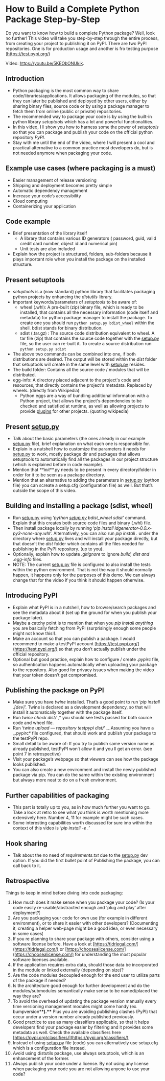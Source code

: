 # How to Build a Complete Python Package Step-by-Step

Do you want to know how to build a complete Python package? Well, look no further! This video will take you step-by-step through the entire process, from creating your project to publishing it on PyPI. There are two PyPI repositories. One is for production usage and another is fro testing purpose (https://test.pypi.org/)

Video: https://youtu.be/5KEObONUkik.

## Introduction

- Python packaging is the most common way to share code/libraries/applications. It allows packaging of the modules, so that they can later be published and deployed by other users, either by sharing binary files, source code or by using a package manager to fetch them from online (public or private) repositories.
- The recommended way to package your code is by using the built-in python library _setuptools_ which has a lot and powerful functionalities.
- In this video, I ll show you how to harness some the power of _setuptools_ so that you can package and publish your code on the official python repository _PyPI._
- Stay with me until the end of the video, where I will present a cool and practical alternative to a common practice most developers do, but is not needed anymore when packaging your code.

## Example use cases (where packaging is a must)

- Easier management of release versioning
- Shipping and deployment becomes pretty simple
- Automatic dependency management
- Increase your code’s accessibility
- Cloud computing
- Containerizing your application

## Code example

- Brief presentation of the library itself
  - A library that contains various ID generators ( password, guid, valid credit card number, object id and numerical pin)
  - Unit tests are also included
- Explain how the project is structured, folders, sub-folders because it plays important role when you install the package on the installed structure.

## Present setuptools

- _setuptools_ is a (now standard) python library that facilitates packaging python projects by enhancing the _distutils_ library.
- Important keywords/parameters of _setuptools_ to be aware of:
  - wheel (.whl): A pre-built (zip) binary file, which is ready to be installed, that contains all the necessary information (code itself and metadata) for python package manager to install the package. To create one you should run `python setup.py bdist_wheel` within the shell. bdist stands for binary distribution.
  - sdist (.tar.gz) : The source code distribution equivalent to wheel. A tar file (zip) that contains the source code together with the [setup.py](http://setup.py) file, so the user can re-built it. To create a source distribution run `python setup.py sdist`
- The above two commands can be combined into one, if both distributions are desired. The output will be stored within the _dist_ folder that setuptools will create in the same level with [setup.py](http://setup.py) resides.
- The build folder: Contains all the source code / modules that will be distributed.
- egg-info: A directory placed adjacent to the project's code and resources, that directly contains the project's metadata. Replaced by wheels. (directly from Wikipedia)
  - Python eggs are a way of bundling additional information with a Python project, that allows the project's dependencies to be checked and
    satisfied at runtime, as well as allowing projects to provide [plugins](<https://en.wikipedia.org/wiki/Plug-in_(computing)>) for other projects. (quoting wikipedia)

## Present [setup.py](http://setup.py)

- Talk about the basic parameters (the ones already in our example [setup.py](http://setup.py) file), brief explanation on what each one is responsible for.
- Explain in a nutshell how to customize the parameters it needs for [setup.py](http://setup.py) to work, mostly package dir and packages that allows setuptools to automatically find all the packages in our project structure (which is explained before in code example).
- Mention that _\*\*init_\*\*.py needs to be present in every directory/folder in order for it to be seen as a package directory.
- Mention that an alternative to adding the parameters in [setup.py](http://setup.py) (python file) you can screate a setup.cfg (configuration file) as well. But that’s outside the scope of this video.

## Building and installing a package (sdist, wheel)

- Run [setup.py](http://setup.py) using ‘_python [setup.py](http://setup.py/) bdist_wheel sdist’_ command. Explain that this creates both source code files and binary (.whl) file.
- Then install package locally by running ‘_pip install idgenerator-0.0.x-py3-none-any.whl’._ Alternatively, you can also run _pip install ._ under the directory where [setup.py](http://setup.py) lives and will install your package directly, but that doesn’t the _dist_ folder which contains all the files needed for publishing in the PyPI repository. (up to you).
- Optionally, explain how to update _.gitignore_ to ignore _build, dist and .egg-info_ files.
- NOTE: The current [setup.py](http://setup.py) file is configured to also install the tests within the python environment. That is not the way it should normally happen, it happens only for the purposes of this demo. We can always change that for the video if you think it should happen otherwise.

## Introducing PyPI

- Explain what PyPI is in a nutshell, how to browse/search packages and see the metadata about it (set up the ground for when you publish your package later).
- Maybe a catchy point is to mention that when you _pip install anything_ you are basically fetching from PyPI (surprisingly enough some people might not know this!).
- Make an account so that you can publish a package. I would recommend to make a testPyPI account [https://test.pypi.org/](https://test.pypi.org/) so that you don’t actually publish under the official repository.
- Optional but good practice, explain how to configure / create _.pypirc_ file, so authentication happens automatically when uploading your package to the repository. Also good for privacy issues when making the video that your token doesn’t get compromised.

## Publishing the package on PyPI

- Make sure you have _twine_ installed. That’s a good point to run ‘_pip install .[dev]’._ Twine is declared as a development dependency, so that will install it automatically together with the package itself.
- Run _twine check dist/_ ,\* you should see tests passed for both source code and wheel file.
- Run ‘_twine upload — repository testpypi dist/_’ ._ Assuming you have a _.pypirc\* file configured, that should work and publish your package to the testPyPI repo.
- Small detail to be aware of: If you try to publish same version name as already published, testPyPI won’t allow it and you ll get an error. (see point 7 in retrospective)
- Visit your package’s webpage so that viewers can see how the package looks published.
- You can also create a new environment and install the newly published package via pip. You can do the same within the existing environment but always more neat to do on a fresh environment.

## Further capabilities of packaging

- This part is totally up to you, as in how much further you want to go. Take a look at retro to see what you think is worth mentioning more extensively here. Number 4, 11 for example might be such cases.
- Some interesting capabilities worth discussed for sure imo within the context of this video is _‘pip install -e .’_

## Hook sharing

- Talk about the no need of _requirements.txt_ due to the [setup.py](http://setup.py) dev option. If you did the first bullet point of Publishing the package, you can call back to it.

## Retrospective

Things to keep in mind before diving into code packaging:

1. How much does it make sense when you package your code? (Is your code easily re-usable/abstracted enough and ‘plug and play’ after deployment?)
2. Are you packaging your code for own use (for example in different environment), or to share it easier with other developers? (Documenting it, creating a helper web-page might be a good idea, or even necessary in some cases)
3. If you re planning to share your package with others, consider using a software license before. Have a look at [https://tldrlegal.com/](https://tldrlegal.com/) or [https://choosealicense.com/](https://choosealicense.com/) for understanding the most popular software licenses available.
4. If the application requires extra data, should those data be incorporated in the module or linked externally (depending on size)?
5. Are the code modules decoupled enough for the end user to utilize parts of the package if needed?
6. Is the architecture good enough for further development and do the modules/submodules semantically make sense to be named/placed the way they are?
7. To avoid the overhead of updating the package version manually every time versioning management modules might come handy (ex. bumpversion\***\*).\*\*** Plus you are avoiding publishing clashes (PyPI) that occur under a version number already published previously.
8. Good practice to use as many classifiers applicable, so that it helps developers find your package easier by filtering and it provides some metadata as well. Check the available classifiers here [https://pypi.org/classifiers/](https://pypi.org/classifiers/)
9. Instead of using [setup.py](http://setup.py) file (code) you can atlernatively use setup.cfg which is a configuration file instead.
10. Avoid using distutils package, use always setuptools, which is an enhancement of the former.
11. Always publish your code under a license. By not using any license when packaging your code you are not allowing anyone to use your code?
